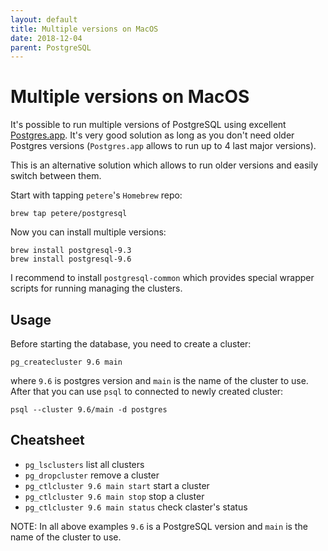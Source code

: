 ```yaml
---
layout: default
title: Multiple versions on MacOS
date: 2018-12-04
parent: PostgreSQL
---
```


# Multiple versions on MacOS

It's possible to run multiple versions of PostgreSQL using excellent [Postgres.app](https://postgresapp.com). It's very good solution as long as you don't need older Postgres versions (`Postgres.app` allows to run up to 4 last major versions).

This is an alternative solution which allows to run older versions and easily switch between them.

Start with tapping `petere`'s `Homebrew` repo:

```
brew tap petere/postgresql
```

Now you can install multiple versions:

```
brew install postgresql-9.3
brew install postgresql-9.6
```

I recommend to install `postgresql-common` which provides special wrapper scripts for running managing the clusters.

## Usage

Before starting the database, you need to create a cluster:

```
pg_createcluster 9.6 main
```

where `9.6` is postgres version and `main` is the name of the cluster to use. After that you can use `psql` to connected to newly created cluster:

```
psql --cluster 9.6/main -d postgres
```

## Cheatsheet

- `pg_lsclusters` list all clusters
- `pg_dropcluster` remove a cluster
- `pg_ctlcluster 9.6 main start` start a cluster
- `pg_ctlcluster 9.6 main stop` stop a cluster
- `pg_ctlcluster 9.6 main status` check claster's status

NOTE: In all above examples `9.6` is a PostgreSQL version and `main` is the name of the cluster to use.
